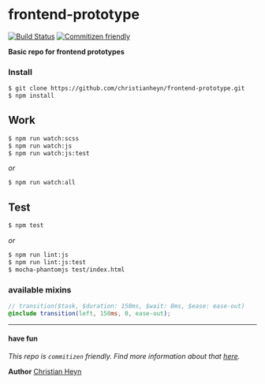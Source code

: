 # frontend-prototype
[![Build Status](https://travis-ci.org/christianheyn/frontend-prototype.svg?branch=master)](https://travis-ci.org/christianheyn/frontend-prototype)
[![Commitizen friendly](https://img.shields.io/badge/commitizen-friendly-brightgreen.svg)](http://commitizen.github.io/cz-cli/)


**Basic repo for frontend prototypes**


### Install
```sh
$ git clone https://github.com/christianheyn/frontend-prototype.git
$ npm install
```

## Work
```sh
$ npm run watch:scss
$ npm run watch:js
$ npm run watch:js:test
```
*or*
```sh
$ npm run watch:all
```

## Test
```sh
$ npm test
```
*or*
```sh
$ npm run lint:js
$ npm run lint:js:test
$ mocha-phantomjs test/index.html
```


### available mixins
```scss
// transition($task, $duration: 150ms, $wait: 0ms, $ease: ease-out)
@include transition(left, 150ms, 0, ease-out);
```

___


#### have fun

_This repo is `commitizen` friendly. Find more information about that [here](http://commitizen.github.io/cz-cli/)._

**Author**
[Christian Heyn](https://github.com/christianheyn)